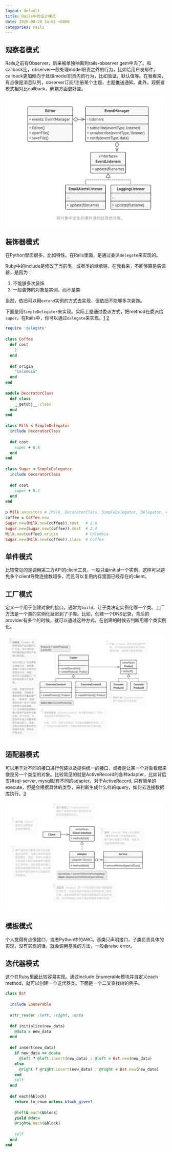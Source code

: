 ```yaml
---
layout: default
title: Rails中的设计模式
date: 2020-08-20 14:01 +0800
categories: rails
---
```



## 观察者模式
Rails之前有Observer，后来被单独抽离到rails-observer gem中去了。和callback比，observer一般处理model职责之外的行为，比如给用户发邮件。callback更加倾向于处理model职责内的行为，比如验证，默认值等。在我看来，有点像是消息队列，observer订阅/注册某个主题，主题推送通知。此外，观察者模式相对比callback，解耦方面更好些。

![img](/images/design_pattern_observer.png)


## 装饰器模式
在Python里面很多，比如特性。在Rails里面，是通过委派`delegate`来实现的。

Ruby中的include是修改了当前类，或者类的继承链。在我看来，不能够算是装饰器，是因为：

1. 不能够多次装饰
2. 一般装饰的对象是实例，而不是类

当然，依旧可以用`extend`实例的方式去实现，但依旧不能够多次装饰。

下面是用`SimpleDelegator`来实现。实际上是通过委派方式，把method在委派给`super`。在Rails中，你可以通过`delegate`来实现。[1][1] [2][2]

```ruby
require 'delegate'

class Coffee
  def cost
    2
  end

  def origin
    "Colombia"
  end
end

module DecoratorClass
  def class
    __getobj__.class
  end
end

class Milk < SimpleDelegator
  include DecoratorClass

  def cost
    super + 0.4
  end
end

class Sugar < SimpleDelegator
  include DecoratorClass

  def cost
    super + 0.2
  end
end

p Milk.ancestors # [Milk, DecoratorClass, SimpleDelegator, Delegator, #<Module:0x00007fb5eb8579f8>, BasicObject]
coffee = Coffee.new
Sugar.new(Milk.new(coffee)).cost   # 2.6
Sugar.new(Sugar.new(coffee)).cost  # 2.4
Milk.new(coffee).origin            # Colombia
Sugar.new(Milk.new(coffee)).class  # Coffee
```

## 单件模式

比较常见的是调用第三方API的client工具，一般只会initial一个实例，这样可以避免多个client导致连接数超多，而且可以复用内存里面已经存在的client。


## 工厂模式

定义一个用于创建对象的接口，通常为`build`，让子类决定实例化哪一个类。工厂方法是一个类的实例化延迟到了子类。比如，创建一个DNS记录，背后的provider有多个的时候，就可以通过这种方式，在创建的时候去判断用哪个类实例化。

![img](/images/design_pattern_factory.png)

## 适配器模式

可以用于对不同的接口进行包装以及提供统一的接口，或者是让某一个对象看起来像是另一个类型的对象。比较常见的就是ActiveRecord的各种adapter，比如背后支持sql-server, mysql就有不同的adapter。对于ActiveRecord, 只有简单的execute，但是会根据具体的类型，来判断生成什么样的query，如何去连接数据库执行。[3][3]

![img](/images/design_pattern_adapter.png)

## 模板模式

个人觉得有点像接口，或者Python中的ABC。基类只声明接口，子类负责具体的实现，没有实现的话，就会调用基类的方法，一般会raise error。

## 迭代器模式

这个在Ruby里面比较容易实现。通过include Enumerable模块并自定义each method，就可以创建一个迭代器类。下面是一个二叉查找树的例子。

```ruby
class Bst

  include Enumerable

  attr_reader :left, :right, :data

  def initialize(new_data)
    @data = new_data
  end

  def insert(new_data)
    if new_data <= @data
      @left ? @left.insert(new_data) : @left = Bst.new(new_data)
    else
      @right ? @right.insert(new_data) : @right = Bst.new(new_data)
    end
    self
  end

  def each(&block)
    return to_enum unless block_given?

    @left&.each(&block)
    yield @data
    @right&.each(&block)

    self
  end
end
```


[1]: https://blog.appsignal.com/2019/04/30/ruby-magic-hidden-gems-delegator-forwardable.html
[2]: https://thoughtbot.com/blog/evaluating-alternative-decorator-implementations-in
[3]: https://segmentfault.com/a/1190000000758495